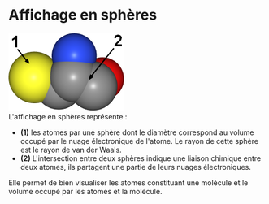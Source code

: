 # Affichage en sphères
![Sphères](static/img/spf1.png)  
L'affichage en sphères représente :  
* **(1)** les atomes par une sphère dont le diamètre correspond au volume occupé par le nuage électronique de l'atome. Le rayon de cette sphère est le rayon de van der Waals.  
* **(2)** L'intersection entre deux sphères  indique une liaison chimique entre deux atomes, ils partagent une partie de leurs nuages électroniques.

Elle permet de bien visualiser les atomes constituant une molécule et le volume occupé par les atomes et la molécule.